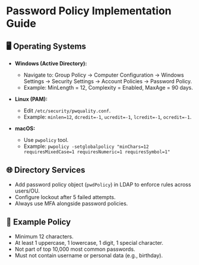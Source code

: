 # Password Policy Implementation Guide

## 🖥️ Operating Systems

- **Windows (Active Directory):**
  - Navigate to: Group Policy → Computer Configuration → Windows Settings → Security Settings → Account Policies → Password Policy.  
  - Example: MinLength = 12, Complexity = Enabled, MaxAge = 90 days.  

- **Linux (PAM):**
  - Edit `/etc/security/pwquality.conf`.  
  - Example: `minlen=12`, `dcredit=-1`, `ucredit=-1`, `lcredit=-1`, `ocredit=-1`.  

- **macOS:**
  - Use `pwpolicy` tool.  
  - Example: `pwpolicy -setglobalpolicy "minChars=12 requiresMixedCase=1 requiresNumeric=1 requiresSymbol=1"`  

## 🌐 Directory Services
- Add password policy object (`pwdPolicy`) in LDAP to enforce rules across users/OU.  
- Configure lockout after 5 failed attempts.  
- Always use MFA alongside password policies.

## 📝 Example Policy
- Minimum 12 characters.  
- At least 1 uppercase, 1 lowercase, 1 digit, 1 special character.  
- Not part of top 10,000 most common passwords.  
- Must not contain username or personal data (e.g., birthday).
